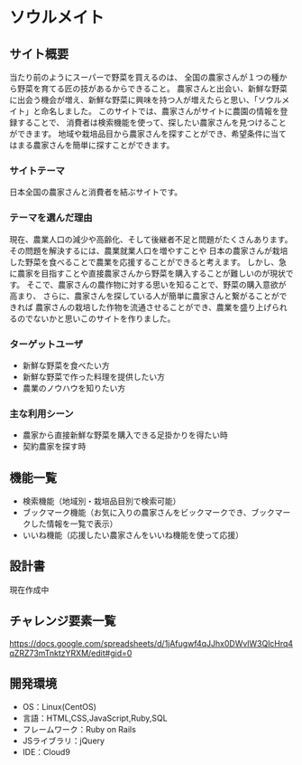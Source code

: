 # ソウルメイト

## サイト概要
当たり前のようにスーパーで野菜を買えるのは、
全国の農家さんが１つの種から野菜を育てる匠の技があるからできること。
農家さんと出会い、新鮮な野菜に出会う機会が増え、新鮮な野菜に興味を持つ人が増えたらと思い、「ソウルメイト」と命名しました。
このサイトでは、農家さんがサイトに農園の情報を登録することで、
消費者は検索機能を使って、探したい農家さんを見つけることができます。
地域や栽培品目から農家さんを探すことができ、希望条件に当てはまる農家さんを簡単に探すことができます。

### サイトテーマ
日本全国の農家さんと消費者を結ぶサイトです。

### テーマを選んだ理由

現在、農業人口の減少や高齢化、そして後継者不足と問題がたくさんあります。
その問題を解決するには、農業就業人口を増やすことや
日本の農家さんが栽培した野菜を食べることで農業を応援することができると考えます。
しかし、急に農家を目指すことや直接農家さんから野菜を購入することが難しいのが現状です。
そこで、農家さんの農作物に対する思いを知ることで、野菜の購入意欲が高まり、
さらに、農家さんを探している人が簡単に農家さんと繋がることができれば
農家さんの栽培した作物を流通させることができ、農業を盛り上げられるのでないかと思いこのサイトを作りました。

### ターゲットユーザ
- 新鮮な野菜を食べたい方
- 新鮮な野菜で作った料理を提供したい方
- 農業のノウハウを知りたい方

### 主な利用シーン
- 農家から直接新鮮な野菜を購入できる足掛かりを得たい時
- 契約農家を探す時

## 機能一覧
- 検索機能（地域別・栽培品目別で検索可能）
- ブックマーク機能（お気に入りの農家さんをビックマークでき、ブックマークした情報を一覧で表示）
- いいね機能（応援したい農家さんをいいね機能を使って応援）

## 設計書
現在作成中

## チャレンジ要素一覧
https://docs.google.com/spreadsheets/d/1jAfugwf4qJJhx0DWvlW3QlcHrq4qZRZ73mTnktzYRXM/edit#gid=0

## 開発環境
- OS：Linux(CentOS)
- 言語：HTML,CSS,JavaScript,Ruby,SQL
- フレームワーク：Ruby on Rails
- JSライブラリ：jQuery
- IDE：Cloud9